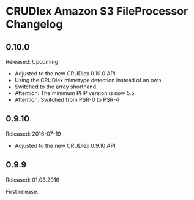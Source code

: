 CRUDlex Amazon S3 FileProcessor Changelog
=========================================

## 0.10.0
Released: Upcoming
- Adjusted to the new CRUDlex 0.10.0 API
- Using the CRUDlex mimetype detection instead of an own
- Switched to the array shorthand
- Attention: The minimum PHP version is now 5.5
- Attention: Switched from PSR-0 to PSR-4

## 0.9.10
Released: 2016-07-19
- Adjusted to the new CRUDlex 0.9.10 API

## 0.9.9
Released: 01.03.2016

First release.
